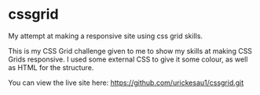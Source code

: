 # cssgrid
My attempt at making a responsive site using css grid skills.

This is my CSS Grid challenge given to me to show my skills at making CSS Grids responsive.
I used some external CSS to give it some colour, as well as HTML for the structure.


You can view the live site here: https://github.com/urickesau1/cssgrid.git
